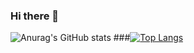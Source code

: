 ### Hi there 👋
![Anurag's GitHub stats](https://github-readme-stats.vercel.app/api?username=Bokoff-Il&show_icons=true&theme=radical)
###[![Top Langs](https://github-readme-stats.vercel.app/api/top-langs/?username=Bokoff-Il&layout=compact)](https://github.com/anuraghazra/github-readme-stats)
